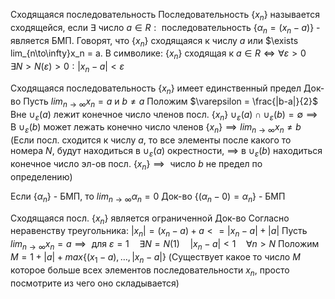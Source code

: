
Сходящаяся последовательность
	Последовательность $\{x_n\}$ называется сходящейся, если $\exists \text{ число } a \in R: \text{ последовательность } \{\alpha_n = (x_n-a)\}$ - является БМП.
	Говорят, что $\{x_n\}$ сходящаяся к числу $a$ или $\exists lim_{n\to\infty}x_n = a. В символике: $\{x_n\} \text{ сходящая к } a \in R \iff \forall \varepsilon > 0 \quad \exists N>N(\varepsilon)>0: |x_n - a| < \varepsilon$ 

Сходящаяся последовательность $\{x_n\}$ имеет единственный предел
Док-во
	Пусть $lim_{n\to\infty}x_n = a \text{ и } b \neq a$
	Положим $\varepsilon = \frac{|b-a|}{2}$
	Вне $\cup_\varepsilon(a)$ лежит конечное число членов посл. $\{x_n\}$
	$\cup_\varepsilon(a)\cap \cup_\varepsilon(b)=\emptyset \implies \text{ В } \cup_\varepsilon(b)$ может лежать конечно число членов $\{x_n\} \implies lim_{n\to\infty}x_n \neq b$ (Если посл. сходится к числу $a$, то все элементы после какого то номера $N$, будут находиться в $\cup_\varepsilon(a)$ окрестности, $\implies$ в $\cup_\varepsilon(b)$ находиться конечное число эл-ов посл. $\{x_n\} \implies \text{ число } b$  не предел по определению)

Если $\{\alpha_n\}$ - БМП, то $lim_{n\to\infty}\alpha_n = 0$
Док-во
	$\{(\alpha_n - 0) = \alpha_n\}$ - БМП

Сходящаяся посл. $\{x_n\}$ является ограниченной
Док-во
	Согласно неравенству треугольника:
		$|x_n| = (x_n - a) + a <= |x_n-a| + |a|$
	Пусть $lim_{n\to\infty}x_n = a \implies \text{ для } \varepsilon=1 \quad \exists N = N(1) \quad |x_n-a| < 1 \quad \forall n>N$ 
	Положим $M=1+|a|+max\{(x_1-a), \dots, |x_n - a|\}$
	(Существует какое то число $M$ которое больше всех элементов последовательности $x_n$, просто посмотрите из чего оно складывается)

